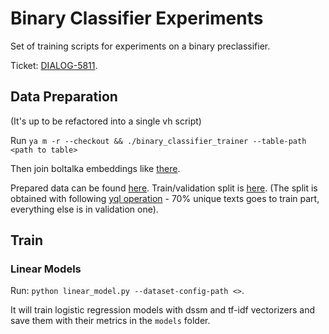 # Binary Classifier Experiments

Set of training scripts for experiments on a binary preclassifier.

Ticket: [DIALOG-5811](https://st.yandex-team.ru/DIALOG-5811).

## Data Preparation
(It's up to be refactored into a single vh script)

Run `ya m -r --checkout && ./binary_classifier_trainer --table-path <path to table>`

Then join boltalka embeddings like [there](https://nirvana.yandex-team.ru/flow/5bd1a01e-5f7f-4ee2-aff6-69f00c3f7c14/290f9f52-1d45-4b24-ab8d-da449d996bcd/graph`).

Prepared data can be found [here](https://yt.yandex-team.ru/hahn/navigation?path=//home/voice/dan-anastasev/nlu_data&offsetMode=row). Train/validation split is [here](https://yt.yandex-team.ru/hahn/navigation?path=//home/voice/dan-anastasev/intent_binary_classifier&).
(The split is obtained with following [yql operation](https://yql.yandex-team.ru/Operations/Xd6YEglcTp9WrGneApUT5O8jUsmS6QkW_FOLp-fkYGw=) - 70% unique texts goes to train part, everything else is in validation one).

## Train
### Linear Models
Run: `python linear_model.py --dataset-config-path <>`.

It will train logistic regression models with dssm and tf-idf vectorizers and save them with their metrics in the `models` folder.
